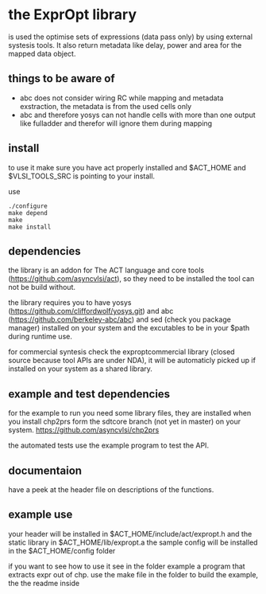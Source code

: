 # the ExprOpt library

is used the optimise sets of expressions (data pass only) by using external systesis tools. It also return metadata like delay, power and area for the mapped data object.

## things to be aware of

 - abc does not consider wiring RC while mapping and metadata exstraction, the metadata is from the used cells only
 - abc and therefore yosys can not handle cells with more than one output like fulladder and therefor will ignore them during mapping

## install
to use it make sure you have act properly installed and $ACT_HOME and $VLSI_TOOLS_SRC is pointing to your install.

use
```
./configure
make depend
make 
make install
```
## dependencies

the library is an addon for The ACT language and core tools (https://github.com/asyncvlsi/act), so they need to be installed the tool can not be build without.

the library requires you to have yosys (https://github.com/cliffordwolf/yosys.git) and abc (https://github.com/berkeley-abc/abc) and sed (check you package manager) installed on your system and the excutables to be in your $path during runtime use.

for commercial syntesis check the exproptcommercial library (closed source because tool APIs are under NDA), it will be automaticly picked up if installed on your system as a shared library.

## example and test dependencies

for the example to run you need some library files, they are installed when you install chp2prs form the sdtcore branch (not yet in master) on your system. https://github.com/asyncvlsi/chp2prs

the automated tests use the example program to test the API.

## documentaion
have a peek at the header file on descriptions of the functions.

## example use

your header will be installed in $ACT_HOME/include/act/expropt.h and the static library in $ACT_HOME/lib/expropt.a
the sample config will be installed in the $ACT_HOME/config folder

if you want to see how to use it see in the folder example a program that extracts expr out of chp.
use the make file in the folder to build the example, the the readme inside
